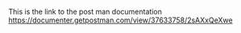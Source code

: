 This is the link to the post man documentation
https://documenter.getpostman.com/view/37633758/2sAXxQeXwe